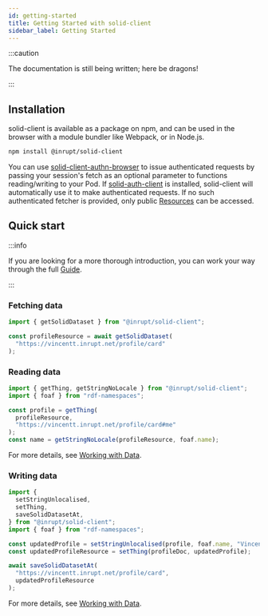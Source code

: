 ```yaml
---
id: getting-started
title: Getting Started with solid-client
sidebar_label: Getting Started
---
```


:::caution

The documentation is still being written; here be dragons!

:::

## Installation

solid-client is available as a package on npm, and can be used in the browser with a module bundler like Webpack, or in Node.js.

```bash
npm install @inrupt/solid-client
```

You can use [solid-client-authn-browser](https://www.npmjs.com/package/@inrupt/solid-client-authn-browser) to issue authenticated
requests by passing your session's fetch as an optional parameter to functions reading/writing to your Pod.
If [solid-auth-client](https://www.npmjs.com/package/solid-auth-client) is installed,
solid-client will automatically use it to make authenticated requests.
If no such authenticated fetcher is provided, only public [Resources](./glossary.mdx#resource) can be accessed.

## Quick start

:::info

If you are looking for a more thorough introduction, you can work your way through the full [Guide](./guide/installation.md).

:::

### Fetching data

```typescript
import { getSolidDataset } from "@inrupt/solid-client";

const profileResource = await getSolidDataset(
  "https://vincentt.inrupt.net/profile/card"
);
```

### Reading data

```typescript
import { getThing, getStringNoLocale } from "@inrupt/solid-client";
import { foaf } from "rdf-namespaces";

const profile = getThing(
  profileResource,
  "https://vincentt.inrupt.net/profile/card#me"
);
const name = getStringNoLocale(profileResource, foaf.name);
```

For more details, see [Working with Data](./tutorials/working-with-data.md#reading-data).

### Writing data

```typescript
import {
  setStringUnlocalised,
  setThing,
  saveSolidDatasetAt,
} from "@inrupt/solid-client";
import { foaf } from "rdf-namespaces";

const updatedProfile = setStringUnlocalised(profile, foaf.name, "Vincent");
const updatedProfileResource = setThing(profileDoc, updatedProfile);

await saveSolidDatasetAt(
  "https://vincentt.inrupt.net/profile/card",
  updatedProfileResource
);
```

For more details, see [Working with Data](./tutorials/working-with-data.md#writing-data).
